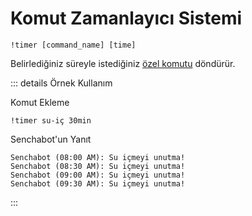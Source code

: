 # Komut Zamanlayıcı Sistemi <Badge type="info" text="planned"/>

```
!timer [command_name] [time]
```

Belirlediğiniz süreyle istediğiniz [özel komutu](/tr/twitch-bot/custom-commands) döndürür.

::: details Örnek Kullanım

Komut Ekleme

```
!timer su-iç 30min
```

Senchabot'un Yanıt

```
Senchabot (08:00 AM): Su içmeyi unutma!
Senchabot (08:30 AM): Su içmeyi unutma!
Senchabot (09:00 AM): Su içmeyi unutma!
Senchabot (09:30 AM): Su içmeyi unutma!
```

:::